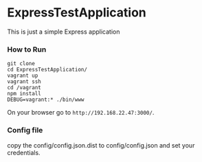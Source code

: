 # ExpressTestApplication
This is just a simple Express application


### How to Run

```
git clone
cd ExpressTestApplication/
vagrant up
vagrant ssh
cd /vagrant
npm install
DEBUG=vagrant:* ./bin/www
```

On your browser go to ```http://192.168.22.47:3000/```.


### Config file
copy the config/config.json.dist to config/config.json and set your credentials.

